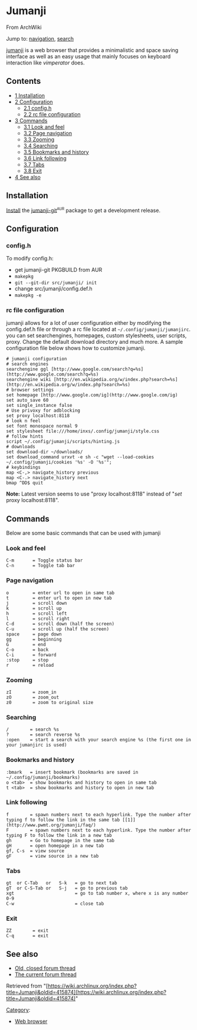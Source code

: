 # Jumanji

From ArchWiki

Jump to: [navigation](#column-one), [search](#searchInput)

[jumanji](http://pwmt.org/projects/jumanji/) is a web browser that provides a minimalistic and space saving interface as well as an easy usage that mainly focuses on keyboard interaction like _vimperator_ does.

## Contents

*   [1 Installation](#Installation)
*   [2 Configuration](#Configuration)
    *   [2.1 config.h](#config.h)
    *   [2.2 rc file configuration](#rc_file_configuration)
*   [3 Commands](#Commands)
    *   [3.1 Look and feel](#Look_and_feel)
    *   [3.2 Page navigation](#Page_navigation)
    *   [3.3 Zooming](#Zooming)
    *   [3.4 Searching](#Searching)
    *   [3.5 Bookmarks and history](#Bookmarks_and_history)
    *   [3.6 Link following](#Link_following)
    *   [3.7 Tabs](#Tabs)
    *   [3.8 Exit](#Exit)
*   [4 See also](#See_also)

## Installation

[Install](/index.php/Install "Install") the [jumanji-git](https://aur.archlinux.org/packages/jumanji-git/)<sup><small>AUR</small></sup> package to get a development release.

## Configuration

### config.h

To modify config.h:

*   get jumanji-git PKGBUILD from AUR
*   `makepkg`
*   `git --git-dir src/jumanji/ init`
*   change src/jumanji/config.def.h
*   `makepkg -e`

### rc file configuration

jumanji allows for a lot of user configuration either by modifying the config.def.h file or through a rc file located at `~/.config/jumanji/jumanjirc`. you can set searchengines, homepages, custom stylesheets, user scripts, proxy. Change the default download directory and much more. A sample configuration file below shows how to customize jumanji.

```
# jumanji configuration
# search engines
searchengine ggl [http://www.google.com/search?q=%s](http://www.google.com/search?q=%s)
searchengine wiki [http://en.wikipedia.org/w/index.php?search=%s](http://en.wikipedia.org/w/index.php?search=%s)
# browser settings
set homepage [http://www.google.com/ig](http://www.google.com/ig)
set auto_save 60
set single_instance false
# Use privoxy for adblocking
set proxy localhost:8118 
# look n feel
set font monospace normal 9
set stylesheet file:///home/inxs/.config/jumanji/style.css 
# follow hints
script ~/.config/jumanji/scripts/hinting.js
# downloads
set download-dir ~/downloads/
set download_command urxvt -e sh -c "wget --load-cookies ~/.config/jumanji/cookies '%s' -O '%s'";
# keybindings
map <C-,> navigate_history previous
map <C-.> navigate_history next
bmap ^DD$ quit

```

**Note:** Latest version seems to use "proxy localhost:8118" instead of "_set_ proxy localhost:8118".

## Commands

Below are some basic commands that can be used with jumanji

### Look and feel

```
C-m       = Toggle status bar
C-n       = Toggle tab bar

```

### Page navigation

```
o         = enter url to open in same tab
t         = enter url to open in new tab
j         = scroll down
k         = scroll up
h         = scroll left
l         = scroll right
C-d       = scroll down (half the screen)
C-u       = scroll up (half the screen)
space     = page down
gg        = beginning
G         = end
C-o       = back
C-i       = forward
:stop     = stop
r         = reload

```

### Zooming

```
zI        = zoom_in
zO        = zoom_out
z0        = zoom to original size

```

### Searching

```
/        = search %s
?        = search reverse %s
:open    = start a search with your search engine %s (the first one in your jumanjirc is used)

```

### Bookmarks and history

```
:bmark   = insert bookmark (bookmarks are saved in ~/.config/jumanji/bookmarks)
o <tab>  = show bookmarks and history to open in same tab
t <tab>  = show bookmarks and history to open in new tab

```

### Link following

```
f        = spawn numbers next to each hyperlink. Type the number after typing f to follow the link in the same tab [[1]](http://www.pwmt.org/jumanji/faq/)
F        = spawn numbers next to each hyperlink. Type the number after typing F to follow the link in a new tab
gh       = Go to homepage in the same tab
gH       = open homepage in a new tab
gf, C-s  = view source
gF       = view source in a new tab

```

### Tabs

```
gt  or C-Tab   or   S-k   = go to next tab
gT  or C-S-Tab or   S-j   = go to previous tab
xgt                       = go to tab number x, where x is any number 0-9
C-w                       = close tab

```

### Exit

```
ZZ        = exit
C-q       = exit

```

## See also

*   [Old, closed forum thread](https://bbs.archlinux.org/viewtopic.php?id=100505)
*   [The current forum thread](https://bbs.archlinux.org/viewtopic.php?id=115119)

Retrieved from "[https://wiki.archlinux.org/index.php?title=Jumanji&oldid=415874](https://wiki.archlinux.org/index.php?title=Jumanji&oldid=415874)"

[Category](/index.php/Special:Categories "Special:Categories"):

*   [Web browser](/index.php/Category:Web_browser "Category:Web browser")